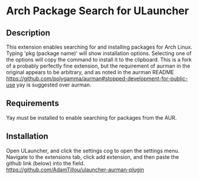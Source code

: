 # Arch Package Search for ULauncher
## Description
This extension enables searching for and installing packages for Arch Linux. Typing 'pkg (package name)' will show installation options. Selecting one of the options will copy the command to install it to the clipboard. This is a fork of a probably perfectly fine extension, but the requirement of aurman in the original appears to be arbitrary, and as noted in the aurman README https://github.com/polygamma/aurman#stopped-development-for-public-use yay is suggested over aurman. 
## Requirements
Yay must be installed to enable searching for packages from the AUR. 
## Installation
Open ULauncher, and click the settings cog to open the settings menu. Navigate to the extensions tab, click add extension, and then paste the github link (below) into the field.  
https://github.com/AdamTillou/ulauncher-aurman-plugin

